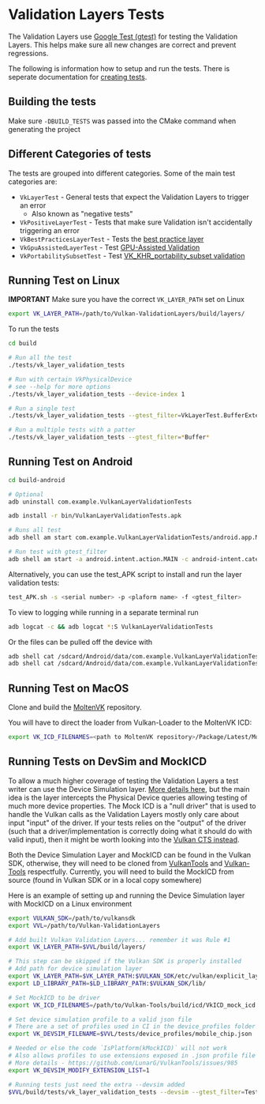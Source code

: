 # Validation Layers Tests

The Validation Layers use [Google Test (gtest)](https://github.com/google/googletest) for testing the
Validation Layers. This helps make sure all new changes are correct and prevent regressions.

The following is information how to setup and run the tests. There is seperate documentation for [creating tests](../docs/creating_tests.md).

## Building the tests

Make sure `-DBUILD_TESTS` was passed into the CMake command when generating the project

## Different Categories of tests

The tests are grouped into different categories. Some of the main test categories are:

- `VkLayerTest` - General tests that expect the Validation Layers to trigger an error
    - Also known as "negative tests"
- `VkPositiveLayerTest` - Tests that make sure Validation isn't accidentally triggering an error
- `VkBestPracticesLayerTest` - Tests the [best practice layer](../docs/best_practices.md)
- `VkGpuAssistedLayerTest` - Test [GPU-Assisted Validation](../docs/gpu_validation.md)
- `VkPortabilitySubsetTest` - Test [VK_KHR_portability_subset validation](../docs/portability_validation.md)

## Running Test on Linux

**IMPORTANT** Make sure you have the correct `VK_LAYER_PATH` set on Linux

```bash
export VK_LAYER_PATH=/path/to/Vulkan-ValidationLayers/build/layers/
```

To run the tests

```bash
cd build

# Run all the test
./tests/vk_layer_validation_tests

# Run with certain VkPhysicalDevice
# see --help for more options
./tests/vk_layer_validation_tests --device-index 1

# Run a single test
./tests/vk_layer_validation_tests --gtest_filter=VkLayerTest.BufferExtents

# Run a multiple tests with a patter
./tests/vk_layer_validation_tests --gtest_filter=*Buffer*
```

## Running Test on Android

```bash
cd build-android

# Optional
adb uninstall com.example.VulkanLayerValidationTests

adb install -r bin/VulkanLayerValidationTests.apk

# Runs all test
adb shell am start com.example.VulkanLayerValidationTests/android.app.NativeActivity

# Run test with gtest_filter
adb shell am start -a android.intent.action.MAIN -c android-intent.category.LAUNCH -n com.example.VulkanLayerValidationTests/android.app.NativeActivity --es args --gtest_filter="*AndroidHardwareBuffer*"
```

Alternatively, you can use the test_APK script to install and run the layer
validation tests:

```bash
test_APK.sh -s <serial number> -p <plaform name> -f <gtest_filter>
```

To view to logging while running in a separate terminal run

```bash
adb logcat -c && adb logcat *:S VulkanLayerValidationTests
```

Or the files can be pulled off the device with

```bash
adb shell cat /sdcard/Android/data/com.example.VulkanLayerValidationTests/files/out.txt
adb shell cat /sdcard/Android/data/com.example.VulkanLayerValidationTests/files/err.txt
```

## Running Test on MacOS

Clone and build the [MoltenVK](https://github.com/KhronosGroup/MoltenVK) repository.

You will have to direct the loader from Vulkan-Loader to the MoltenVK ICD:

```bash
export VK_ICD_FILENAMES=<path to MoltenVK repository>/Package/Latest/MoltenVK/macOS/MoltenVK_icd.json
```

## Running Tests on DevSim and MockICD

To allow a much higher coverage of testing the Validation Layers a test writer can use the Device Simulation layer. [More details here](https://www.lunarg.com/new-vulkan-dev-sim-layer/), but the main idea is the layer intercepts the Physical Device queries allowing testing of much more device properties. The Mock ICD is a "null driver" that is used to handle the Vulkan calls as the Validation Layers mostly only care about input "input" of the driver. If your tests relies on the "output" of the driver (such that a driver/implementation is correctly doing what it should do with valid input), then it might be worth looking into the [Vulkan CTS instead](https://github.com/KhronosGroup/Vulkan-Guide/blob/master/chapters/vulkan_cts.md).

Both the Device Simulation Layer and MockICD can be found in the Vulkan SDK, otherwise, they will need to be cloned from [VulkanTools](https://github.com/LunarG/VulkanTools/blob/master/layersvt/VkLayer_device_simulation.json.in) and [Vulkan-Tools](https://github.com/KhronosGroup/Vulkan-Tools/tree/master/icd) respectfully. Currently, you will need to build the MockICD from source (found in Vulkan SDK or in a local copy somewhere)

Here is an example of setting up and running the Device Simulation layer with MockICD on a Linux environment
```bash
export VULKAN_SDK=/path/to/vulkansdk
export VVL=/path/to/Vulkan-ValidationLayers

# Add built Vulkan Validation Layers... remember it was Rule #1
export VK_LAYER_PATH=$VVL/build/layers/

# This step can be skipped if the Vulkan SDK is properly installed
# Add path for device simulation layer
export VK_LAYER_PATH=$VK_LAYER_PATH:$VULKAN_SDK/etc/vulkan/explicit_layer.d/
export LD_LIBRARY_PATH=$LD_LIBRARY_PATH:$VULKAN_SDK/lib/

# Set MockICD to be driver
export VK_ICD_FILENAMES=/path/to/Vulkan-Tools/build/icd/VkICD_mock_icd.json

# Set device simulation profile to a valid json file
# There are a set of profiles used in CI in the device_profiles folder
export VK_DEVSIM_FILENAME=$VVL/tests/device_profiles/mobile_chip.json

# Needed or else the code `IsPlatform(kMockICD)` will not work
# Also allows profiles to use extensions exposed in .json profile file
# More details - https://github.com/LunarG/VulkanTools/issues/985
export VK_DEVSIM_MODIFY_EXTENSION_LIST=1

# Running tests just need the extra --devsim added
$VVL/build/tests/vk_layer_validation_tests --devsim --gtest_filter=TestName
```
